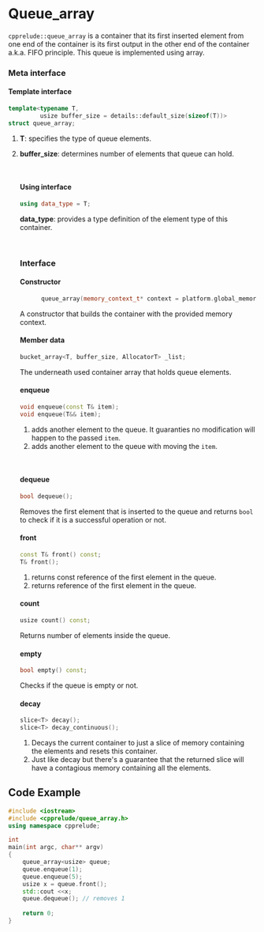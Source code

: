 # Queue_array

`cpprelude::queue_array`  is a container that its first inserted element from one end of the container is its first output in the other end of the container a.k.a. FIFO principle. This queue is implemented using array. 

### Meta interface

#### Template interface

```c++
template<typename T,
		 usize buffer_size = details::default_size(sizeof(T))>
struct queue_array;
```

1. **T**: specifies the type of queue elements.

2. **buffer_size**: determines number of elements that queue can hold.

   ​

   #### Using interface

   ```C++
   using data_type = T;
   ```

   **data_type**: provides a type definition of the element type of this container.

   ​

   ### Interface

   #### Constructor

   ```c++
         queue_array(memory_context_t* context = platform.global_memory);
   ```

   A constructor that builds the container with the provided memory context.

   #### Member data

   ```c++
   bucket_array<T, buffer_size, AllocatorT> _list;
   ```

   The underneath used container array that holds queue elements.

   #### enqueue

   ```C++
   void enqueue(const T& item);
   void enqueue(T&& item);
   ```

   1. adds another element to the queue. It guaranties no modification will happen to the passed `item`.
   2. adds another element to the queue with moving the `item`.

   ​

   #### dequeue

   ```C++
   bool dequeue();
   ```

   Removes the first element that is inserted to the queue and returns `bool` to check if it is a successful operation or not.  

   #### front

   ```C++
   const T& front() const;
   T& front();
   ```

   1. returns const reference of the first element in the queue.
   2. returns reference of the first element in the queue.

   #### count

   ```c++
   usize count() const;
   ```

   Returns number of elements  inside the queue.

   #### empty

   ```c++
   bool empty() const;
   ```

   Checks if the queue is empty or not.

   #### decay

   ```c++
   slice<T> decay();
   slice<T> decay_continuous();
   ```

   1. Decays the current container to just a slice of memory containing the elements and resets this container.
   2. Just like decay but there's a guarantee that the returned slice will have a contagious memory containing all the elements.



## Code Example

```c++
#include <iostream>
#include <cpprelude/queue_array.h>
using namespace cpprelude;

int
main(int argc, char** argv)
{
 	queue_array<usize> queue;
	queue.enqueue(1);
	queue.enqueue(5);
	usize x = queue.front();
	std::cout <<x;
	queue.dequeue(); // removes 1
  
	return 0;
}
```


